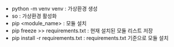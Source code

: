 - python -m venv venv : 가상환경 생성
- so : 가상환경 활성화
- pip <module_name> : 모듈 설치
- pip freeze >> requirements.txt : 현재 설치된 모듈 리스트 저장
- pip install -r requirements.txt : requirements.txt 기준으로 모듈 설치
